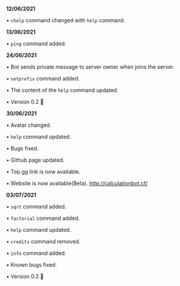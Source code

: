 **12/06/2021**

• `chelp` command changed with `help` command.

**13/06/2021**

• `ping` command added.

**24/06/2021**

• Bot sends private message to server owner when joins the server.

• `setprefix` command added.

• The content of the `help` command updated.

• Version 0.2 🎉

**30/06/2021**

• Avatar changed.

• `help` command updated.

• Bugs fixed.

• Github page updated.

• Top.gg link is now available.

• Website is now available(Beta).
  http://calculationbot.cf/
  
  **03/07/2021**

• `sqrt` command added.

• `factorial` command added.

• `help` command updated.

• `credits` command removed.

• `info` command added.

• Known bugs fixed.

• Version 0.3 🎉
